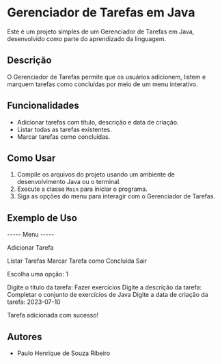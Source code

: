 # Gerenciador de Tarefas em Java

Este é um projeto simples de um Gerenciador de Tarefas em Java, desenvolvido como parte do aprendizado da linguagem.

## Descrição

O Gerenciador de Tarefas permite que os usuários adicionem, listem e marquem tarefas como concluídas por meio de um menu interativo.

## Funcionalidades

- Adicionar tarefas com título, descrição e data de criação.
- Listar todas as tarefas existentes.
- Marcar tarefas como concluídas.

## Como Usar

1. Compile os arquivos do projeto usando um ambiente de desenvolvimento Java ou o terminal.
2. Execute a classe `Main` para iniciar o programa.
3. Siga as opções do menu para interagir com o Gerenciador de Tarefas.

## Exemplo de Uso

----- Menu -----

Adicionar Tarefa

Listar Tarefas
Marcar Tarefa como Concluída
Sair

Escolha uma opção: 1

Digite o título da tarefa: Fazer exercícios
Digite a descrição da tarefa: Completar o conjunto de exercícios de Java
Digite a data de criação da tarefa: 2023-07-10

Tarefa adicionada com sucesso!

## Autores

- Paulo Henrique de Souza Ribeiro